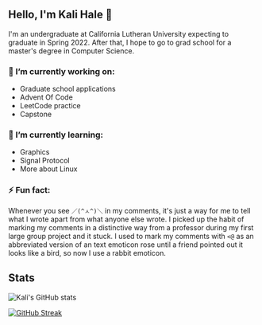 ## Hello, I'm Kali Hale 👋

I'm an undergraduate at California Lutheran University expecting to graduate in Spring 2022. After that, I hope to go to grad school for a master's degree in Computer Science.

### 🔭 I’m currently working on:
- Graduate school applications
- Advent Of Code
- LeetCode practice
- Capstone

### 🌱 I’m currently learning:
- Graphics
- Signal Protocol
- More about Linux

### ⚡ Fun fact:

Whenever you see `／(^ㅅ^)＼` in my comments, it's just a way for me to tell what I wrote apart from what anyone else wrote. I picked up the habit of marking my comments in a distinctive way from a professor during my first large group project and it stuck. I used to mark my comments with `<@` as an abbreviated version of an text emoticon rose until a friend pointed out it looks like a bird, so now I use a rabbit emoticon.

## Stats

![Kali's GitHub stats](https://github-readme-stats.vercel.app/api?username=kalihale&show_icons=true&bg_color=21282D&title_color=E16C9F&text_color=609EFF&icon_color=FF9A7D&border_color=ECB3FF) 

[![GitHub Streak](https://github-readme-streak-stats.herokuapp.com/?user=kalihale&background=21282D&currStreakLabel=E16C9F&currStreakNum=609EFF&sideNums=609EFF&sideLabels=609EFF&dates=FF9A7D&border=ECB3FF&ring=FF9A7D&fire=FF9A7D)](https://git.io/streak-stats)
